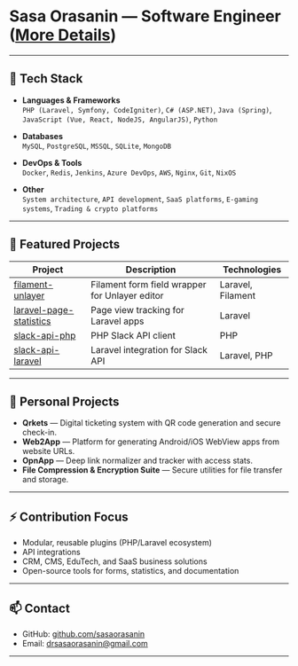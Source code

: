 # Sasa Orasanin — Software Engineer ([More Details](https://sasaorasanin.github.io))

---

## 🚀 Tech Stack

- **Languages & Frameworks**  
  `PHP (Laravel, Symfony, CodeIgniter)`, `C# (ASP.NET)`, `Java (Spring)`, `JavaScript (Vue, React, NodeJS, AngularJS)`, `Python`

- **Databases**  
  `MySQL`, `PostgreSQL`, `MSSQL`, `SQLite`, `MongoDB`

- **DevOps & Tools**  
  `Docker`, `Redis`, `Jenkins`, `Azure DevOps`, `AWS`, `Nginx`, `Git`, `NixOS`

- **Other**  
  `System architecture`, `API development`, `SaaS platforms`, `E-gaming systems`, `Trading & crypto platforms`

---

## 🧩 Featured Projects

| Project | Description | Technologies |
|----------|-------------|--------------|
| [filament-unlayer](https://github.com/sasaorasanin/filament-unlayer) | Filament form field wrapper for Unlayer editor | Laravel, Filament |
| [laravel-page-statistics](https://github.com/sasaorasanin/laravel-page-statistics) | Page view tracking for Laravel apps | Laravel |
| [slack-api-php](https://github.com/sasaorasanin/slack-api-php) | PHP Slack API client | PHP |
| [slack-api-laravel](https://github.com/sasaorasanin/slack-api-laravel) | Laravel integration for Slack API | Laravel, PHP |

---

## 🌟 Personal Projects

- **Qrkets** — Digital ticketing system with QR code generation and secure check-in.
- **Web2App** — Platform for generating Android/iOS WebView apps from website URLs.
- **OpnApp** — Deep link normalizer and tracker with access stats.
- **File Compression & Encryption Suite** — Secure utilities for file transfer and storage.

---

## ⚡ Contribution Focus
- Modular, reusable plugins (PHP/Laravel ecosystem)
- API integrations
- CRM, CMS, EduTech, and SaaS business solutions
- Open-source tools for forms, statistics, and documentation

---

## 📫 Contact

- GitHub: [github.com/sasaorasanin](https://github.com/sasaorasanin)
- Email: [drsasaorasanin@gmail.com](mailto:drsasaorasanin@gmail.com)

---
